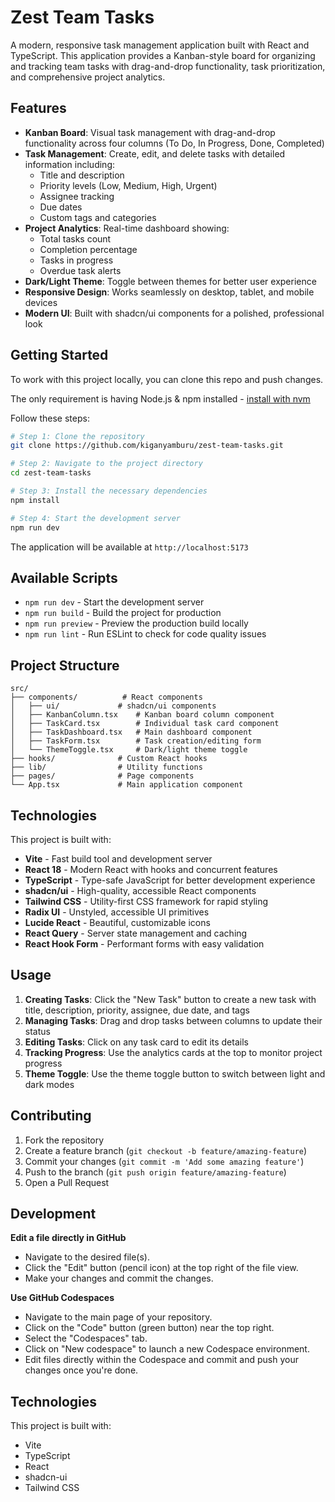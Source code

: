 # Zest Team Tasks

A modern, responsive task management application built with React and TypeScript. This application provides a Kanban-style board for organizing and tracking team tasks with drag-and-drop functionality, task prioritization, and comprehensive project analytics.

## Features

- **Kanban Board**: Visual task management with drag-and-drop functionality across four columns (To Do, In Progress, Done, Completed)
- **Task Management**: Create, edit, and delete tasks with detailed information including:
  - Title and description
  - Priority levels (Low, Medium, High, Urgent)
  - Assignee tracking
  - Due dates
  - Custom tags and categories
- **Project Analytics**: Real-time dashboard showing:
  - Total tasks count
  - Completion percentage
  - Tasks in progress
  - Overdue task alerts
- **Dark/Light Theme**: Toggle between themes for better user experience
- **Responsive Design**: Works seamlessly on desktop, tablet, and mobile devices
- **Modern UI**: Built with shadcn/ui components for a polished, professional look

## Getting Started

To work with this project locally, you can clone this repo and push changes.

The only requirement is having Node.js & npm installed - [install with nvm](https://github.com/nvm-sh/nvm#installing-and-updating)

Follow these steps:

```sh
# Step 1: Clone the repository
git clone https://github.com/kiganyamburu/zest-team-tasks.git

# Step 2: Navigate to the project directory
cd zest-team-tasks

# Step 3: Install the necessary dependencies
npm install

# Step 4: Start the development server
npm run dev
```

The application will be available at `http://localhost:5173`

## Available Scripts

- `npm run dev` - Start the development server
- `npm run build` - Build the project for production
- `npm run preview` - Preview the production build locally
- `npm run lint` - Run ESLint to check for code quality issues

## Project Structure

```
src/
├── components/          # React components
│   ├── ui/             # shadcn/ui components
│   ├── KanbanColumn.tsx    # Kanban board column component
│   ├── TaskCard.tsx        # Individual task card component
│   ├── TaskDashboard.tsx   # Main dashboard component
│   ├── TaskForm.tsx        # Task creation/editing form
│   └── ThemeToggle.tsx     # Dark/light theme toggle
├── hooks/              # Custom React hooks
├── lib/                # Utility functions
├── pages/              # Page components
└── App.tsx             # Main application component
```

## Technologies

This project is built with:

- **Vite** - Fast build tool and development server
- **React 18** - Modern React with hooks and concurrent features
- **TypeScript** - Type-safe JavaScript for better development experience
- **shadcn/ui** - High-quality, accessible React components
- **Tailwind CSS** - Utility-first CSS framework for rapid styling
- **Radix UI** - Unstyled, accessible UI primitives
- **Lucide React** - Beautiful, customizable icons
- **React Query** - Server state management and caching
- **React Hook Form** - Performant forms with easy validation

## Usage

1. **Creating Tasks**: Click the "New Task" button to create a new task with title, description, priority, assignee, due date, and tags
2. **Managing Tasks**: Drag and drop tasks between columns to update their status
3. **Editing Tasks**: Click on any task card to edit its details
4. **Tracking Progress**: Use the analytics cards at the top to monitor project progress
5. **Theme Toggle**: Use the theme toggle button to switch between light and dark modes

## Contributing

1. Fork the repository
2. Create a feature branch (`git checkout -b feature/amazing-feature`)
3. Commit your changes (`git commit -m 'Add some amazing feature'`)
4. Push to the branch (`git push origin feature/amazing-feature`)
5. Open a Pull Request

## Development

**Edit a file directly in GitHub**

- Navigate to the desired file(s).
- Click the "Edit" button (pencil icon) at the top right of the file view.
- Make your changes and commit the changes.

**Use GitHub Codespaces**

- Navigate to the main page of your repository.
- Click on the "Code" button (green button) near the top right.
- Select the "Codespaces" tab.
- Click on "New codespace" to launch a new Codespace environment.
- Edit files directly within the Codespace and commit and push your changes once you're done.

## Technologies

This project is built with:

- Vite
- TypeScript
- React
- shadcn-ui
- Tailwind CSS
